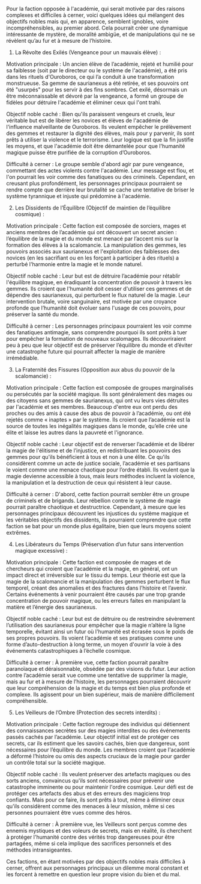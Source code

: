 Pour la faction opposée à l'académie, qui serait motivée par des raisons complexes et difficiles à cerner, voici quelques idées qui mélangent des objectifs nobles mais qui, en apparence, semblent ignobles, voire incompréhensibles, au premier abord. Cela pourrait créer une dynamique intéressante de mystère, de moralité ambigüe, et de manipulations qui ne se révèlent qu’au fur et à mesure de l’histoire.

1. La Révolte des Exilés (Vengeance pour un mauvais élève) :

Motivation principale : Un ancien élève de l’académie, rejeté et humilié pour sa faiblesse (soit par le directeur ou le système de l'académie), a été pris dans les rituels d'Ouroboros, ce qui l’a conduit à une transformation monstrueuse. Sa gemme de saurianexus a été retirée, et ses pouvoirs ont été "usurpés" pour les servir à des fins sombres. Cet exilé, désormais un être méconnaissable et dévoré par la vengeance, a formé un groupe de fidèles pour détruire l'académie et éliminer ceux qui l'ont trahi.

Objectif noble caché : Bien qu'ils paraissent vengeurs et cruels, leur véritable but est de libérer les novices et élèves de l'académie de l'influence malveillante de Ouroboros. Ils veulent empêcher le prélèvement des gemmes et restaurer la dignité des élèves, mais pour y parvenir, ils sont prêts à utiliser la violence et le terrorisme. Leur logique est que la fin justifie les moyens, et que l'académie doit être démantelée pour que l'humanité magique puisse être purifiée de la corruption d’Ouroboros.

Difficulté à cerner : Le groupe semble d'abord agir par pure vengeance, commettant des actes violents contre l'académie. Leur message est flou, et l'on pourrait les voir comme des fanatiques ou des criminels. Cependant, en creusant plus profondément, les personnages principaux pourraient se rendre compte que derrière leur brutalité se cache une tentative de briser le système tyrannique et injuste qui prédomine à l'académie.


2. Les Dissidents de l’Équilibre (Objectif de maintien de l’équilibre cosmique) :

Motivation principale : Cette faction est composée de sorciers, mages et anciens membres de l’académie qui ont découvert un secret ancien : l’équilibre de la magie et du monde est menacé par l’accent mis sur la formation des élèves à la scalomancie. La manipulation des gemmes, les pouvoirs associés aux saurianexus et l'exploitation des faiblesses des novices (en les sacrifiant ou en les forçant à participer à des rituels) a perturbé l'harmonie entre la magie et le monde naturel.

Objectif noble caché : Leur but est de détruire l’académie pour rétablir l'équilibre magique, en éradiquant la concentration de pouvoir à travers les gemmes. Ils croient que l'humanité doit cesser d'utiliser ces gemmes et de dépendre des saurianexus, qui perturbent le flux naturel de la magie. Leur intervention brutale, voire sanguinaire, est motivée par une croyance profonde que l’humanité doit évoluer sans l'usage de ces pouvoirs, pour préserver la santé du monde.

Difficulté à cerner : Les personnages principaux pourraient les voir comme des fanatiques antimagie, sans comprendre pourquoi ils sont prêts à tuer pour empêcher la formation de nouveaux scalomages. Ils découvriraient peu à peu que leur objectif est de préserver l’équilibre du monde et d’éviter une catastrophe future qui pourrait affecter la magie de manière irrémédiable.


3. La Fraternité des Fissures (Opposition aux abus du pouvoir de la scalomancie) :

Motivation principale : Cette faction est composée de groupes marginalisés ou persécutés par la société magique. Ils sont généralement des mages ou des citoyens sans gemmes de saurianexus, qui ont vu leurs vies détruites par l'académie et ses membres. Beaucoup d'entre eux ont perdu des proches ou des amis à cause des abus de pouvoir à l’académie, ou ont été rejetés comme « inaptes » par le système. Ils croient que l’académie est la source de toutes les inégalités magiques dans le monde, qu’elle crée une élite et laisse les autres dans la pauvreté et l'ignorance.

Objectif noble caché : Leur objectif est de renverser l’académie et de libérer la magie de l'élitisme et de l’injustice, en redistribuant les pouvoirs des gemmes pour qu'ils bénéficient à tous et non à une élite. Ce qu'ils considèrent comme un acte de justice sociale, l’académie et ses partisans le voient comme une menace chaotique pour l’ordre établi. Ils veulent que la magie devienne accessible à tous, mais leurs méthodes incluent la violence, la manipulation et la destruction de ceux qui résistent à leur cause.

Difficulté à cerner : D'abord, cette faction pourrait sembler être un groupe de criminels et de brigands. Leur rébellion contre le système de magie pourrait paraître chaotique et destructrice. Cependant, à mesure que les personnages principaux découvrent les injustices du système magique et les véritables objectifs des dissidents, ils pourraient comprendre que cette faction se bat pour un monde plus égalitaire, bien que leurs moyens soient extrêmes.


4. Les Libérateurs du Temps (Préservation d’un futur sans intervention magique excessive) :

Motivation principale : Cette faction est composée de mages et de chercheurs qui croient que l’académie et la magie, en général, ont un impact direct et irréversible sur le tissu du temps. Leur théorie est que la magie de la scalomancie et la manipulation des gemmes perturbent le flux temporel, créant des anomalies et des fractures dans l’histoire et l’avenir. Certains événements à venir pourraient être causés par une trop grande concentration de pouvoir magique, ou les erreurs faites en manipulant la matière et l’énergie des saurianexus.

Objectif noble caché : Leur but est de détruire ou de restreindre sévèrement l’utilisation des saurianexus pour empêcher que la magie n’altère la ligne temporelle, évitant ainsi un futur où l'humanité est écrasée sous le poids de ses propres pouvoirs. Ils voient l’académie et ses pratiques comme une forme d’auto-destruction à long terme, un moyen d'ouvrir la voie à des événements catastrophiques à l’échelle cosmique.

Difficulté à cerner : À première vue, cette faction pourrait paraître paranoïaque et déraisonnable, obsédée par des visions du futur. Leur action contre l’académie serait vue comme une tentative de supprimer la magie, mais au fur et à mesure de l’histoire, les personnages pourraient découvrir que leur compréhension de la magie et du temps est bien plus profonde et complexe. Ils agissent pour un bien supérieur, mais de manière difficilement compréhensible.


5. Les Veilleurs de l’Ombre (Protection des secrets interdits) :

Motivation principale : Cette faction regroupe des individus qui détiennent des connaissances secrètes sur des magies interdites ou des événements passés cachés par l’académie. Leur objectif initial est de protéger ces secrets, car ils estiment que les savoirs cachés, bien que dangereux, sont nécessaires pour l’équilibre du monde. Les membres croient que l'académie a déformé l’histoire ou omis des aspects cruciaux de la magie pour garder un contrôle total sur la société magique.

Objectif noble caché : Ils veulent préserver des artefacts magiques ou des sorts anciens, convaincus qu'ils sont nécessaires pour prévenir une catastrophe imminente ou pour maintenir l'ordre cosmique. Leur défi est de protéger ces artefacts des abus et des erreurs des magiciens trop confiants. Mais pour ce faire, ils sont prêts à tout, même à éliminer ceux qu'ils considèrent comme des menaces à leur mission, même si ces personnes pourraient être vues comme des héros.

Difficulté à cerner : À première vue, les Veilleurs sont perçus comme des ennemis mystiques et des voleurs de secrets, mais en réalité, ils cherchent à protéger l'humanité contre des vérités trop dangereuses pour être partagées, même si cela implique des sacrifices personnels et des méthodes intransigeantes.


Ces factions, en étant motivées par des objectifs nobles mais difficiles à cerner, offrent aux personnages principaux un dilemme moral constant et les forcent à remettre en question leur propre vision du bien et du mal.

